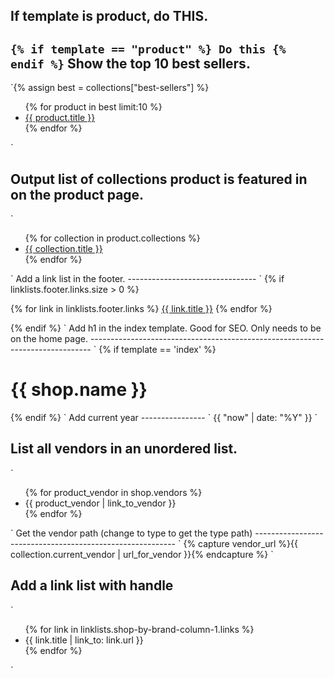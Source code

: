 If template is product, do THIS.
--------------------------------
`
{% if template == "product" %}
	Do this
{% endif %}
`
Show the top 10 best sellers.
--------------------------------

`{% assign best = collections["best-sellers"] %}
<ul>
{% for product in best limit:10 %}
  <li><a href="{{ product.url }}">{{ product.title }}</a></li>
{% endfor %}
</ul>`

Output list of collections product is featured in on the product page.
----------------------------------------------------------------------
`
<ul>
{% for collection in product.collections %}
    <li><a href="{{ collection.url }}">{{ collection.title }}</a></li>
{% endfor %}
</ul>
`
Add a link list in the footer.
--------------------------------
`
{% if linklists.footer.links.size > 0 %}
      <p role="navigation">
      {% for link in linklists.footer.links %}
        <a href="{{ link.url }}" title="{{ link.title }}"{% if link.active %} class="active"{% endif %}>{{ link.title }}</a>
      {% endfor %}
      </p>
{% endif %}
`
Add h1 in the index template. Good for SEO. Only needs to be on the home page.
------------------------------------------------------------------------------
`
{% if template == 'index' %}
	<h1 class="hidden">{{ shop.name }}</h1>
{% endif %}
`
Add current year
----------------
`
{{ "now" | date: "%Y" }}
`

List all vendors in an unordered list.
--------------------------------------
`
<ul>
  {% for product_vendor in shop.vendors %}
  <li>{{ product_vendor | link_to_vendor }}</li>
  {% endfor %}
</ul>
`
Get the vendor path (change to type to get the type path)
----------------------------------------------------------
`
{% capture vendor_url %}{{ collection.current_vendor | url_for_vendor }}{% endcapture %}
`

Add a link list with handle
----------------------------
`
<ul>
{% for link in linklists.shop-by-brand-column-1.links %}
   <li {% if link.active %} class="active" {% endif %} >{{ link.title | link_to: link.url }}</li>
{% endfor %}
</ul>
`